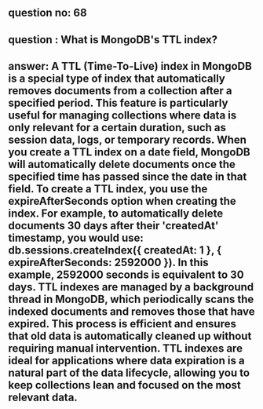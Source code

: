 
      
## question no: 68

## question : What is MongoDB's TTL index?

## answer: A TTL (Time-To-Live) index in MongoDB is a special type of index that automatically removes documents from a collection after a specified period. This feature is particularly useful for managing collections where data is only relevant for a certain duration, such as session data, logs, or temporary records. When you create a TTL index on a date field, MongoDB will automatically delete documents once the specified time has passed since the date in that field. To create a TTL index, you use the expireAfterSeconds option when creating the index. For example, to automatically delete documents 30 days after their 'createdAt' timestamp, you would use: db.sessions.createIndex({ createdAt: 1 }, { expireAfterSeconds: 2592000 }). In this example, 2592000 seconds is equivalent to 30 days. TTL indexes are managed by a background thread in MongoDB, which periodically scans the indexed documents and removes those that have expired. This process is efficient and ensures that old data is automatically cleaned up without requiring manual intervention. TTL indexes are ideal for applications where data expiration is a natural part of the data lifecycle, allowing you to keep collections lean and focused on the most relevant data.
      